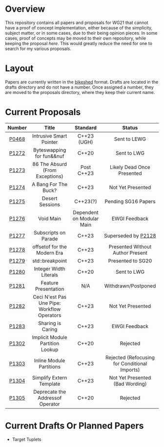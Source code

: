 # Overview

This repository contains all papers and proposals for WG21 that cannot have
a proof of concept implementation, either because of the simplicity, subject
matter, or in some cases, due to their being opinion pieces. In some cases,
proof of concepts may be moved to their own repository, while keeping the
proposal *here*. This would greatly reduce the need for one to search for
my various proposals.

# Layout

Papers are currently written in the [bikeshed] format. Drafts are located in
the drafts directory and do not have a number. Once assigned a number, they are
moved to the proposals directory, where they keep their current name.

# Current Proposals

|  Number |                    Title                    |          Standard         |                     Status                    |
|:-------:|:-------------------------------------------:|:-------------------------:|:---------------------------------------------:|
| [P0468] |           Intrusive Smart Pointer           |        C++23 (UGH)        |                  Sent to LEWG                 |
| [P1272] |          Byteswapping for fun&&nuf          |           C++20           |                  Sent to LWG                  |
| [P1273] |       86 The Absurd (From Exceptions)       |         Post C++23        |           Likely Dead Once Presented          |
| [P1274] |             A Bang For The Buck?            |           C++23           |               Not Yet Presented               |
| [P1275] |               Desert Sessions               |          C++23(?)         |              Pending SG16 Papers              |
| [P1276] |                  Void Main                  | Dependent on Modular Main |                 EWGI Feedback                 |
| [P1277] |             Subscripts on Parade            |           C++23           |             Superseded by [P2128]             |
| [P1278] |         offsetof for the Modern Era         |           C++23           |        Presented Without Author Present       |
| [P1279] |               std::breakpoint               |           C++23           |               Presented to SG20               |
| [P1280] |            Integer Width Literals           |           C++20           |                  Sent to LWG                  |
| [P1281] |             Feature Presentation            |            N/A            |              Withdrawn/Postponed              |
| [P1282] | Ceci N'est Pas Une Pipe: Workflow Operators |           C++23           |               Not Yet Presented               |
| [P1283] |              Sharing is Caring              |           C++23           |                 EWGI Feedback                 |
| [P1302] |       Implicit Module Partition Lookup      |           C++20           |                    Rejected                   |
| [P1303] |           Inline Module Partitions          |           C++23           | Rejected (Refocusing for Conditional Imports) |
| [P1304] |           Simplify Extern Template          |           C++23           |        Not Yet Presented (Bad Wording)        |
| [P1305] |       Deprecate the Addressof Operator      |           C++20           |                    Rejected                   |

# Current Drafts Or Planned Papers
 * Target Tuplets

[bikeshed]: https://github.com/tabatkins/bikeshed
[P0468]: https://api.csswg.org/bikeshed/?force=1&url=https://git.io/fxsVI
[P1272]: https://api.csswg.org/bikeshed/?force=1&url=https://git.io/fAvW7
[P1273]: https://api.csswg.org/bikeshed/?force=1&url=https://git.io/fx3hD
[P1274]: https://api.csswg.org/bikeshed/?force=1&url=https://git.io/fxsv8
[P1275]: https://api.csswg.org/bikeshed/?force=1&url=https://git.io/fxsCx
[P1276]: https://api.csswg.org/bikeshed/?force=1&url=https://git.io/fxsmz
[P1277]: https://api.csswg.org/bikeshed/?force=1&url=https://git.io/fxs9G
[P1278]: https://api.csswg.org/bikeshed/?force=1&url=https://git.io/fxsLQ
[P1279]: https://api.csswg.org/bikeshed/?force=1&url=https://git.io/fxsZ6
[P1280]: https://api.csswg.org/bikeshed/?force=1&url=https://git.io/fx3gF
[P1281]: https://api.csswg.org/bikeshed/?force=1&url=https://git.io/fxs9E 
[P1282]: https://api.csswg.org/bikeshed/?force=1&url=https://git.io/fxsWc
[P1283]: https://api.csswg.org/bikeshed/?force=1&url=https://git.io/fxsO7
[P1302]: https://api.csswg.org/bikeshed/?force=1&url=https://git.io/fxG98
[P1303]: https://api.csswg.org/bikeshed/?force=1&url=https://git.io/fxG9H
[P1304]: https://api.csswg.org/bikeshed/?force=1&url=https://git.io/fxGHv
[P1305]: https://api.csswg.org/bikeshed/?force=1&url=https://git.io/fxGSW

[P2128]: https://wg21.link/P2128
